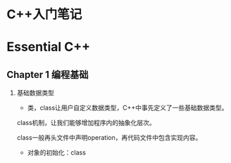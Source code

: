 # C++入门笔记



# Essential C++

## Chapter 1 编程基础

1. 基础数据类型

   * 类，class让用户自定义数据类型，C++中事先定义了一些基础数据类型。

   class机制，让我们能够增加程序内的抽象化层次。

   class一般再头文件中声明operation，再代码文件中包含实现内容。

   * 对象的初始化：class<template> + name，可以赋予初值；
     * 另外一种方法是用的“构造函数法”——是用于给那些更加复杂的class赋予初始值的方法。

2. 运算符号

   * C++中的>>和<<有点类似于Linux中的“文件流”的意思
   * cout代表了输出端口，cin代表了输入的端口（缓冲区），cerr代表了Error的输出。

3. 条件分支和循环控制语句

4. 复合类型，字符串和向量

   * C++中同样支持指针，也有*（提领）和&（取址）操作
   * 数组和指针的用法和C中间基本一致
   * 除此之外，C++标准库提供了vector类来定义容器。`vector<class> pell_seq(seq_size);`
   * 两者的用法基本类似，但是vector不支持初始化列表的定义方式，但是可以通过语句`vector<int> seq(elem_vlas,elem_vals+seq_size)`利用数组开头和结尾的位置来初始化vector。
   * vector的好处就在于可以调用方法来获得这个数组的信息

5. 文件的读写

   * 定义了一个ofstream的类型，可以用来（输出）操作文件，返回值是成功。写入文件使用<<，将输出信息定位到这个文件；
   * ifstream可以输入操作文件，用的符号是>>(从文件流向变量)，infile是一个“自动迭代”指向下一个的类型；

## 面向过程的编程风格

 以函数为主要的手法。

当我们调用一个函数的时候，会在内存中建立一块特殊区域，称为“程序堆栈”，随着函数的完成被释放，形式参数是在这个区域中进行操作的。如果要返回堆栈中的临时地址，会报错，只能把它作为值传回原来的位置。

C++中的动态内存管理通过new和delete来实现。

```c++
int *pi;
pi = new int;
pi = new int(1024);//直接为对象赋予初值
delete pi;
delete [] pi;
```

传入的是可以是pointer和reference，通过这两种方式的参数传递可以实际改变参数。

**reference是C++独有的语言特性**

C++中可以定义reference的数据类型，代表了一个“快捷方式”，对它的操作等同于直接在原数据的地址处进行操作。

```c++
int i = 0;
int & iRef = i;
int * pRef = &i;
//等效于(*pRef) 
(*pRef)++;//等效
iRef++;  // i = iRef = 1
```

* C++允许在函数定义时候为函数提供默认的值。
* 局部静态对象：即在函数中用static前缀，每次调用时候会保留上次的数值。
* 声明inline函数：在一个函数前加入inline的前缀，此函数就是inline，有点类似于C中间的“宏定义函数”，本质上是替换。好处是不需要反复创造额外的堆栈空间，适合于体积小而且经常被调用的函数
* C++提供了重载函数，编译器能够自动选择适合填入参数的函数。
* 定义模板函数：function template，就像vector<template>一样，能够灵活变动函数类型。
* 函数指针：可以做一个“函数组”
* 设定头文件：在头文件中对函数进行声明





# C++语言学导论

# C++程序设计语言

## Chapter17 构造、清理、拷贝和移动

### 构造和析构函数

1. 构造函数用来在类初始化的时候调用，析构函数在类被销毁（包括例如退出作用域时候的自动销毁，以及手动销毁的时候）时候调用。
   1. 析构函数就是在构造函数之前加~
   2. 构造函数不会有返回值，或者说可以把返回值看作是类本身？



